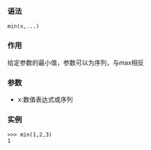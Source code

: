 ### 语法

```
min(x,...)
```

### 作用

给定参数的最小值，参数可以为序列，与max相反

### 参数

* x:数值表达式或序列

### 实例

```
>>> min(1,2,3)
1
```




